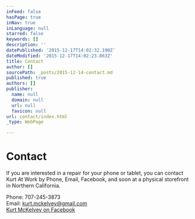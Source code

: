 ```yaml
---
inFeed: false
hasPage: true
inNav: true
inLanguage: null
starred: false
keywords: []
description: ''
datePublished: '2015-12-17T14:02:32.190Z'
dateModified: '2015-12-17T14:02:23.863Z'
title: Contact
author: []
sourcePath: _posts/2015-12-14-contact.md
published: true
authors: []
publisher:
  name: null
  domain: null
  url: null
  favicon: null
url: contact/index.html
_type: WebPage

---
```

# Contact

If you are interested in a repair for your phone or tablet, you can contact Kurt At Work by Phone, Email, Facebook, and soon at a physical storefront in Northern California.

Phone: 707-245-3873  
Email: kurt.mckelvey@gmail.com  
[Kurt McKelvey on Facebook][0]

[0]: http://www.facebook.com/kurtmckelvey